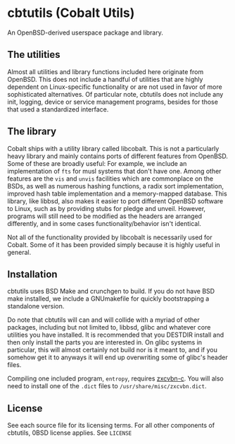 # cbtutils (Cobalt Utils)

An OpenBSD-derived userspace package and library.

## The utilities
Almost all utilities and library functions included here originate from OpenBSD. This does not include a handful of utilities that are highly dependent on Linux-specific functionality or are not used in favor of more sophisticated alternatives. Of particular note, cbtutils does not include any init, logging, device or service management programs, besides for those that used a standardized interface.

## The library
Cobalt ships with a utility library called libcobalt. This is not a particularly heavy library and mainly contains ports of different features from OpenBSD. Some of these are broadly useful: For example, we include an implementation of `fts` for musl systems that don't have one. Among other features are the `vis` and `unvis` facilities which are commonplace on the BSDs, as well as numerous hashing functions, a radix sort implementation, improved hash table implementation and a memory-mapped database. This library, like libbsd, also makes it easier to port different OpenBSD software to Linux, such as by providing stubs for pledge and unveil. However, programs will still need to be modified as the headers are arranged differently, and in some cases functionality/behavior isn't identical.

Not all of the functionality provided by libcobalt is necessarily used for Cobalt. Some of it has been provided simply because it is highly useful in general.

## Installation
cbtutils uses BSD Make and crunchgen to build. If you do not have BSD make installed, we include a GNUmakefile for quickly bootstrapping a standalone version.

Do note that cbtutils will can and will collide with a myriad of other packages, including but not limited to, libbsd, glibc and whatever core utilities you have installed. It is recommended that you DESTDIR install and then only install the parts you are interested in. On glibc systems in particular, this will almost certainly not build nor is it meant to, and if you somehow get it to anyways it will end up overwriting some of glibc's header files.

Compiling one included program, `entropy`, requires [zxcvbn-c](https://github.com/tsyrogit/zxcvbn-c). You will also need to install one of the `.dict` files to `/usr/share/misc/zxcvbn.dict`.

## License
See each source file for its licensing terms. For all other components of cbtutils, 0BSD license applies. See `LICENSE`
